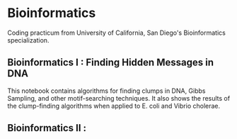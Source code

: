 # Bioinformatics

Coding practicum from University of California, San Diego's Bioinformatics specialization.

## Bioinformatics I : Finding Hidden Messages in DNA

This notebook contains algorithms for finding clumps in DNA, Gibbs Sampling, and other motif-searching techniques. It also shows the results of the clump-finding algorithms when applied to E. coli and Vibrio cholerae.

## Bioinformatics II : 